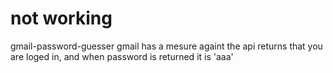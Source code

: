 # not working
gmail-password-guesser
gmail has a mesure againt the api returns that you are loged in, and when password is returned it is 'aaa'
